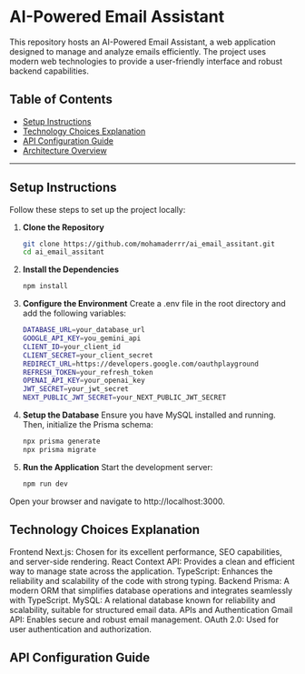 # AI-Powered Email Assistant
This repository hosts an AI-Powered Email Assistant, a web application designed to manage and analyze emails efficiently. The project uses modern web technologies to provide a user-friendly interface and robust backend capabilities.

## Table of Contents

- [Setup Instructions](#setup-instructions)
- [Technology Choices Explanation](#technology-choices-explanation)
- [API Configuration Guide](#api-configuration-guide)
- [Architecture Overview](#architecture-overview)

---

## Setup Instructions
Follow these steps to set up the project locally:

1. **Clone the Repository**
   ```bash
   git clone https://github.com/mohamaderrr/ai_email_assitant.git
   cd ai_email_assitant
2. **Install the Dependencies**
     ```bash
     npm install
3. **Configure the Environment**
   Create a .env file in the root directory and add the following variables:
    ```bash
    DATABASE_URL=your_database_url
    GOOGLE_API_KEY=you_gemini_api
    CLIENT_ID=your_client_id
    CLIENT_SECRET=your_client_secret
    REDIRECT_URL=https://developers.google.com/oauthplayground
    REFRESH_TOKEN=your_refresh_token
    OPENAI_API_KEY=your_openai_key
    JWT_SECRET=your_jwt_secret
    NEXT_PUBLIC_JWT_SECRET=your_NEXT_PUBLIC_JWT_SECRET
4. **Setup the Database**
    Ensure you have MySQL installed and running. Then, initialize the Prisma schema:
     ```bash
     npx prisma generate
     npx prisma migrate
5. **Run the Application**
    Start the development server:
    ```bash
    npm run dev
Open your browser and navigate to http://localhost:3000.
## Technology Choices Explanation
Frontend
Next.js: Chosen for its excellent performance, SEO capabilities, and server-side rendering.
React Context API: Provides a clean and efficient way to manage state across the application.
TypeScript: Enhances the reliability and scalability of the code with strong typing.
Backend
Prisma: A modern ORM that simplifies database operations and integrates seamlessly with TypeScript.
MySQL: A relational database known for reliability and scalability, suitable for structured email data.
APIs and Authentication
Gmail API: Enables secure and robust email management.
OAuth 2.0: Used for user authentication and authorization.
## API Configuration Guide

 
